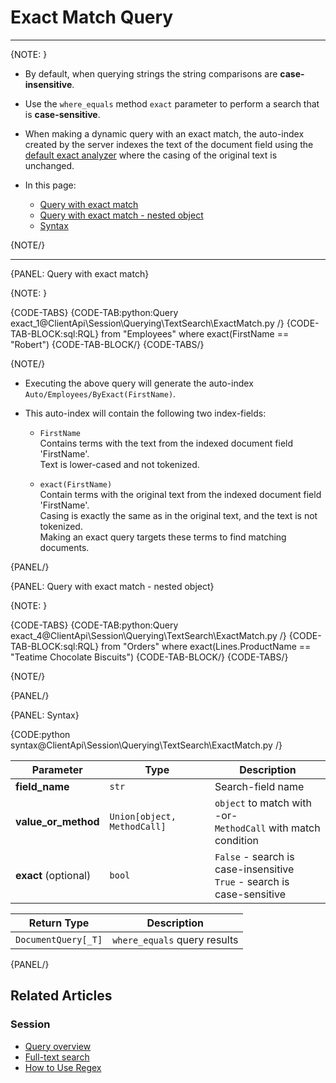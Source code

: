# Exact Match Query

---

{NOTE: }

* By default, when querying strings the string comparisons are **case-insensitive**.

* Use the `where_equals` method `exact` parameter to perform a search that is **case-sensitive**.

* When making a dynamic query with an exact match, the auto-index created by the server indexes 
  the text of the document field using the [default exact analyzer](../../../../indexes/using-analyzers#ravendb) 
  where the casing of the original text is unchanged.

* In this page:
    * [Query with exact match](../../../../client-api/session/querying/text-search/exact-match-query#query-with-exact-match)
    * [Query with exact match - nested object](../../../../client-api/session/querying/text-search/exact-match-query#query-with-exact-match---nested-object)
    * [Syntax](../../../../client-api/session/querying/text-search/exact-match-query#syntax)

{NOTE/}

---

{PANEL: Query with exact match}

{NOTE: }

{CODE-TABS}
{CODE-TAB:python:Query exact_1@ClientApi\Session\Querying\TextSearch\ExactMatch.py /}
{CODE-TAB-BLOCK:sql:RQL}
from "Employees"
where exact(FirstName == "Robert")
{CODE-TAB-BLOCK/}
{CODE-TABS/}

{NOTE/}

* Executing the above query will generate the auto-index `Auto/Employees/ByExact(FirstName)`.

* This auto-index will contain the following two index-fields:
  
  * `FirstName`  
    Contains terms with the text from the indexed document field 'FirstName'.  
    Text is lower-cased and not tokenized.  

  * `exact(FirstName)`  
    Contain terms with the original text from the indexed document field 'FirstName'.  
    Casing is exactly the same as in the original text, and the text is not tokenized.  
    Making an exact query targets these terms to find matching documents.

{PANEL/}

{PANEL: Query with exact match - nested object}

{NOTE: }

{CODE-TABS}
{CODE-TAB:python:Query exact_4@ClientApi\Session\Querying\TextSearch\ExactMatch.py /}
{CODE-TAB-BLOCK:sql:RQL}
from "Orders" 
where exact(Lines.ProductName == "Teatime Chocolate Biscuits")
{CODE-TAB-BLOCK/}
{CODE-TABS/}

{NOTE/}

{PANEL/}

{PANEL: Syntax}

{CODE:python syntax@ClientApi\Session\Querying\TextSearch\ExactMatch.py /}

| Parameter     | Type                       | Description                                                  |
|---------------|----------------------------|--------------------------------------------------------------|
| **field_name** | `str` | Search-field name |
| **value_or_method** | `Union[object, MethodCall]` | `object` to match with <br>-or-<br>`MethodCall` with match condition |
| **exact** (optional) | `bool` | `False` - search is case-insensitive<br>`True` - search is case-sensitive |

| Return Type | Description |
| ------------- | ----- |
| `DocumentQuery[_T]` | `where_equals` query results |

{PANEL/}

## Related Articles

### Session

- [Query overview](../../../../client-api/session/querying/how-to-query)
- [Full-text search](../../../../client-api/session/querying/text-search/full-text-search)
- [How to Use Regex](../../../../client-api/session/querying/text-search/using-regex)
